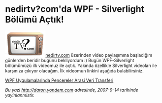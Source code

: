 # nedirtv?com'da WPF - Silverlight Bölümü Açtık! 

![](media/nedirtv_com_da_WPF_-_Silverlight_Bolumu_Actik/nedirtv_logo.png)[nedirtv.com](http://www.nedirtv.com)
üzerinden video paylaşımına başladığım günlerden beridir bugünü
bekliyordum :) Bugün WPF-Silverlight bölümümüzü ilk videomuz ile açtık.
Yakında özellikle Silverlight videoları ile karşınıza çıkıyor olacağım.
İlk videomun linkini aşağıda bulabilirsiniz.

[WPF Uygulamalarinda Pencereler Arasi Veri
Transferi](http://www.nedirtv.com/VideoDetay.aspx?VideoID=67)


*Bu yazi http://daron.yondem.com adresinde, 2007-9-14 tarihinde yayinlanmistir.*